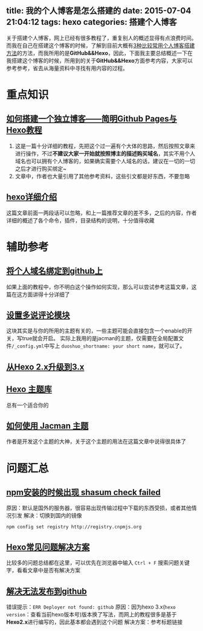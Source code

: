 title: 我的个人博客是怎么搭建的
date: 2015-07-04 21:04:12
tags: hexo
categories: 搭建个人博客
---
关于搭建个人博客，网上已经有很多教程了，重复别人的概述显得有点浪费时间。而我在自己在搭建这个博客的时候，了解到目前大概有[3种比较常用个人博客搭建方法](http://www.jintongyao.com/2014/build-a-blog-by-hexo/)的方法，而我所用的是**GitHub&&Hexo**，因此，下面我主要总结概述一下在我搭建这个博客的时候，所用到的关于**GitHub&&Hexo**方面参考内容，大家可以参考参考，省去从海量资料中寻找有用内容的过程。

<!--more-->

# 重点知识

## [如何搭建一个独立博客——简明Github Pages与Hexo教程](http://cnfeat.com/2014/05/10/2014-05-11-how-to-build-a-blog/)
1. 这是一篇十分详细的教程，先把这个过一遍有个大体的思路，然后按照文章来进行操作，不过**不建议大家一开始就按照博主的描述购买域名**，其实不用个人域名也可以拥有个人博客的，如果确实需要个人域名的话，建议在一切的一切之后才进行购买绑定~
2. 文章中，作者也大量引用了其他参考资料，这些引文都是好东西，不要忽略

## [hexo详细介绍](http://blog.lmintlcx.com/post/blog-with-hexo.html)
这篇文章前面一两段话可以忽略，和上一篇推荐文章的差不多，之后的内容，作者详细的概述了各个命令，插件，目录结构的说明，十分值得收藏

# 辅助参考

## [将个人域名绑定到github上](http://jingyan.baidu.com/article/3c343ff70fb6e60d3779632f.html)
如果上面的教程中，你不明白这个操作如何实现，那么可以尝试参考这篇文章，这篇在这方面讲得十分详细了

## [设置多说评论模块](http://ijiaober.github.io/2014/08/06/hexo/hexo-07/)
这块其实是与你的所用的主题有关的，一些主题可能会直接包含一个enable的开关，写true就会开启。
实际上我用的是jacman的主题，仅需要在全局配置文件``/_config.yml``中写上 ``duoshuo_shortname: your short name``，就可以了。

## [从Hexo 2.x升级到3.x](https://github.com/hexojs/hexo/wiki/Migrating-from-2.x-to-3.0)

## [Hexo 主题库](https://github.com/hexojs/hexo/wiki/Themes)
总有一个适合你的

## [如何使用 Jacman 主题](http://wuchong.me/blog/2014/11/20/how-to-use-jacman/#)
作者是开发这个主题的大神，关于这个主题的用法在这篇文章中说得很具体了

# 问题汇总

## [npm安装的时候出现 shasum check failed](http://www.oschina.net/question/1454207_148353)
原因：默认是国外的服务器，很容易出现传输过程中下载的东西受损，或者其他情况引发
解决：切换到国内的镜像

```
npm config set registry http://registry.cnpmjs.org
```

## [Hexo常见问题解决方案](http://xuanwo.org/2014/08/14/hexo-usual-problem/)
比较多的问题总结都在这里，可以优先在浏览器中输入 ``Ctrl + F`` 搜索问题关键字，看看文章中是否有解决方案

## [解决无法发布到github](http://blog.163.com/gis_warrior/blog/static/19361717320153100184696/)
错误提示：``ERR Deployer not found: github`` 
原因：因为hexo 3.x(``hexo version``：查看当前hexo版本号)版本换了写法，而网上的教程很多是基于**Hexo2.x**进行编写的，因此基本都会遇到这个问题
解决方案：参考标题链接